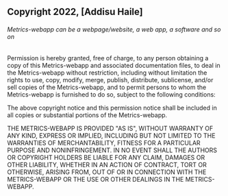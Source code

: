 ## Copyright 2022, [Addisu Haile]

###### Metrics-webapp can be a webpage/website, a web app, a software and so on

Permission is hereby granted, free of charge, to any person obtaining a copy of this Metrics-webapp and associated documentation files, to deal in the Metrics-webapp without restriction, including without limitation the rights to use, copy, modify, merge, publish, distribute, sublicense, and/or sell copies of the Metrics-webapp, and to permit persons to whom the Metrics-webapp is furnished to do so, subject to the following conditions:

The above copyright notice and this permission notice shall be included in all copies or substantial portions of the Metrics-webapp.

THE METRICS-WEBAPP IS PROVIDED "AS IS", WITHOUT WARRANTY OF ANY KIND, EXPRESS OR IMPLIED, INCLUDING BUT NOT LIMITED TO THE WARRANTIES OF MERCHANTABILITY, FITNESS FOR A PARTICULAR PURPOSE AND NONINFRINGEMENT. IN NO EVENT SHALL THE AUTHORS OR COPYRIGHT HOLDERS BE LIABLE FOR ANY CLAIM, DAMAGES OR OTHER LIABILITY, WHETHER IN AN ACTION OF CONTRACT, TORT OR OTHERWISE, ARISING FROM, OUT OF OR IN CONNECTION WITH THE METRICS-WEBAPP OR THE USE OR OTHER DEALINGS IN THE METRICS-WEBAPP.
